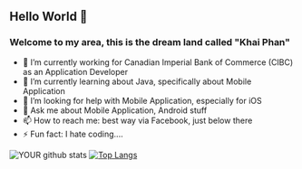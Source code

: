 <!--
**phanthanhkhai480/phanthanhkhai480** is a ✨ _special_ ✨ repository because its `README.md` (this file) appears on your GitHub profile.
-->

## Hello World 👋
### Welcome to my area, this is the dream land called "Khai Phan"

- 🔭 I’m currently working for Canadian Imperial Bank of Commerce (CIBC) as an Application Developer
- 🌱 I’m currently learning about Java, specifically about Mobile Application
- 🤔 I’m looking for help with Mobile Application, especially for iOS
- 💬 Ask me about Mobile Application, Android stuff
- 📫 How to reach me: best way via Facebook, just below there
- ⚡ Fun fact: I hate coding....

![YOUR github stats](https://github-readme-stats.vercel.app/api?username=phanthanhkhai480)
[![Top Langs](https://github-readme-stats.vercel.app/api/top-langs/?username=phanthanhkhai480&layout=compact)](https://github.com/anuraghazra/github-readme-stats)

